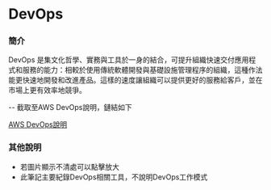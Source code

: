 # DevOps

### 簡介

DevOps 是集文化哲學、實務與工具於一身的結合，可提升組織快速交付應用程式和服務的能力：相較於使用傳統軟體開發與基礎設施管理程序的組織，這種作法能更快速地開發和改進產品。這樣的速度讓組織可以提供更好的服務給客戶，並在市場上更有效率地競爭。

\-- 截取至AWS DevOps說明，鏈結如下

&#x20;[AWS DevOps說明](https://aws.amazon.com/tw/devops/what-is-devops/)

### 其他說明

* 若圖片顯示不清處可以點擊放大
* 此筆記主要紀錄DevOps相關工具，不說明DevOps工作模式
